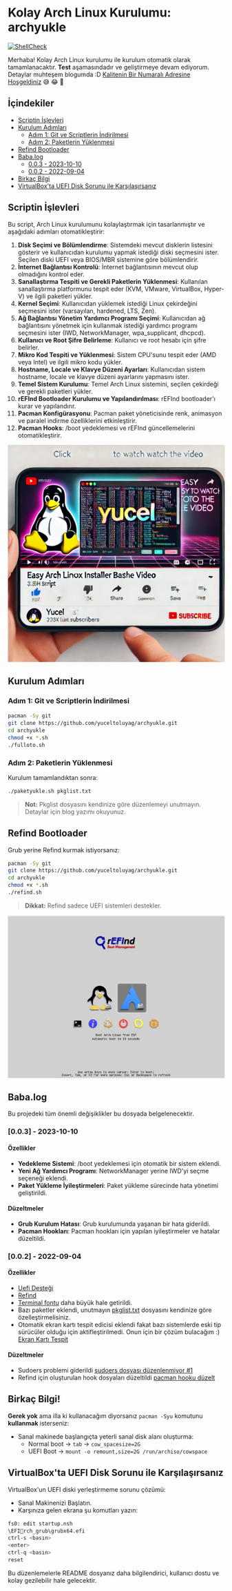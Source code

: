 
# Kolay Arch Linux Kurulumu: **archyukle**

[![ShellCheck](https://github.com/yuceltoluyag/archyukle/actions/workflows/shellcheck.yml/badge.svg)](https://github.com/yuceltoluyag/archyukle/actions/workflows/shellcheck.yml)

Merhaba! Kolay Arch Linux kurulumu ile kurulum otomatik olarak tamamlanacaktır. **Test** aşamasındadır ve geliştirmeye devam ediyorum. Detaylar muhteşem blogumda :D [Kalitenin Bir Numaralı Adresine Hoşgeldiniz](https://yuceltoluyag.github.io/) 😅 😂 🤣

## İçindekiler

- [Scriptin İşlevleri](#scriptin-i̇şlevleri)
- [Kurulum Adımları](#kurulum-adımları)
  - [Adım 1: Git ve Scriptlerin İndirilmesi](#adım-1-git-ve-scriptlerin-i̇ndirilmesi)
  - [Adım 2: Paketlerin Yüklenmesi](#adım-2-paketlerin-yüklenmesi)
- [Refind Bootloader](#refind-bootloader)
- [Baba.log](#babalog)
  - [0.0.3 - 2023-10-10](#003---2023-10-10)
  - [0.0.2 - 2022-09-04](#002---2022-09-04)
- [Birkaç Bilgi](#birkaç-bilgi)
- [VirtualBox'ta UEFI Disk Sorunu ile Karşılaşırsanız](#virtualboxta-uefi-disk-sorunu-ile-karşılaşırsanız)

## Scriptin İşlevleri

Bu script, Arch Linux kurulumunu kolaylaştırmak için tasarlanmıştır ve aşağıdaki adımları otomatikleştirir:

1. **Disk Seçimi ve Bölümlendirme**: Sistemdeki mevcut disklerin listesini gösterir ve kullanıcıdan kurulumu yapmak istediği diski seçmesini ister. Seçilen diski UEFI veya BIOS/MBR sistemine göre bölümlendirir.
2. **İnternet Bağlantısı Kontrolü**: İnternet bağlantısının mevcut olup olmadığını kontrol eder.
3. **Sanallaştırma Tespiti ve Gerekli Paketlerin Yüklenmesi**: Kullanılan sanallaştırma platformunu tespit eder (KVM, VMware, VirtualBox, Hyper-V) ve ilgili paketleri yükler.
4. **Kernel Seçimi**: Kullanıcıdan yüklemek istediği Linux çekirdeğini seçmesini ister (varsayılan, hardened, LTS, Zen).
5. **Ağ Bağlantısı Yönetim Yardımcı Programı Seçimi**: Kullanıcıdan ağ bağlantısını yönetmek için kullanmak istediği yardımcı programı seçmesini ister (IWD, NetworkManager, wpa_supplicant, dhcpcd).
6. **Kullanıcı ve Root Şifre Belirleme**: Kullanıcı ve root hesabı için şifre belirler.
7. **Mikro Kod Tespiti ve Yüklenmesi**: Sistem CPU'sunu tespit eder (AMD veya Intel) ve ilgili mikro kodu yükler.
8. **Hostname, Locale ve Klavye Düzeni Ayarları**: Kullanıcıdan sistem hostname, locale ve klavye düzeni ayarlarını yapmasını ister.
9. **Temel Sistem Kurulumu**: Temel Arch Linux sistemini, seçilen çekirdeği ve gerekli paketleri yükler.
10. **rEFInd Bootloader Kurulumu ve Yapılandırılması**: rEFInd bootloader'ı kurar ve yapılandırır.
11. **Pacman Konfigürasyonu**: Pacman paket yöneticisinde renk, animasyon ve paralel indirme özelliklerini etkinleştirir.
12. **Pacman Hooks**: /boot yedeklemesi ve rEFInd güncellemelerini otomatikleştirir.

[![Click to Watch the Video](https://raw.githubusercontent.com/yuceltoluyag/archyukle/main/youtube.webp)](https://youtu.be/wqs69m9ZDjo "Easy Arch Linux Installer Bash Script")

## Kurulum Adımları

### Adım 1: Git ve Scriptlerin İndirilmesi

```bash
pacman -Sy git
git clone https://github.com/yuceltoluyag/archyukle.git
cd archyukle
chmod +x *.sh
./fulloto.sh
```

### Adım 2: Paketlerin Yüklenmesi

Kurulum tamamlandıktan sonra:

```bash
./paketyukle.sh pkglist.txt
```

> **Not:** Pkglist dosyasını kendinize göre düzenlemeyi unutmayın. Detaylar için blog yazımı okuyunuz.

## Refind Bootloader

Grub yerine Refind kurmak istiyorsanız:

```bash
pacman -Sy git
git clone https://github.com/yuceltoluyag/archyukle.git
cd archyukle
chmod +x *.sh
./refind.sh
```

> **Dikkat:** Refind sadece UEFI sistemleri destekler.

![Refind](refind.png "The rEFInd Boot Manager")

## Baba.log

Bu projedeki tüm önemli değişiklikler bu dosyada belgelenecektir.

### [0.0.3] - 2023-10-10

#### Özellikler

- **Yedekleme Sistemi**: /boot yedeklemesi için otomatik bir sistem eklendi.
- **Yeni Ağ Yardımcı Programı**: NetworkManager yerine IWD'yi seçme seçeneği eklendi.
- **Paket Yükleme İyileştirmeleri**: Paket yükleme sürecinde hata yönetimi geliştirildi.

#### Düzeltmeler

- **Grub Kurulum Hatası**: Grub kurulumunda yaşanan bir hata giderildi.
- **Pacman Hookları**: Pacman hookları için yapılan iyileştirmeler ve hatalar düzeltildi.

### [0.0.2] - 2022-09-04

#### Özellikler

- [Uefi Desteği](https://github.com/yuceltoluyag/archyukle/blob/master/fulloto.sh#L245)
- [Refind](https://github.com/yuceltoluyag/archyukle/blob/master/refind.sh)
- [Terminal fontu](https://github.com/yuceltoluyag/archyukle/blob/master/fulloto.sh#L5) daha büyük hale getirildi.
- Bazı paketler eklendi, unutmayın [pkglist.txt](https://github.com/yuceltoluyag/archyukle/blob/master/pkglist.txt) dosyasını kendinize göre özelleştirmelisiniz.
- Otomatik ekran kartı tespit edicisi eklendi fakat bazı sistemlerde eski tip sürücüler olduğu için aktifleştirilmedi. Onun için bir çözüm bulacağım :) [Ekran Kartı Tespit](https://github.com/yuceltoluyag/archyukle/blob/96db8592d840f0ad4c0cfcc709952602f377f52b/paketyukle.sh#L103)

#### Düzeltmeler

- Sudoers problemi giderildi [sudoers dosyası düzenlenmiyor #1](https://github.com/yuceltoluyag/archyukle/issues/1)
- Refind için oluşturulan hook dosyaları düzeltildi [pacman hooku düzelt](https://github.com/yuceltoluyag/archyukle/issues/4)

## Birkaç Bilgi!

**Gerek yok** ama illa ki kullanacağım diyorsanız `pacman -Syu` komutunu **kullanmak** isterseniz:

- Sanal makinede başlangıçta yeterli sanal disk alanı oluşturma:
  - Normal boot -> `tab` -> `cow_spacesize=2G`
  - UEFI Boot -> `mount -o remount,size=2G /run/archiso/cowspace`

## VirtualBox'ta UEFI Disk Sorunu ile Karşılaşırsanız

VirtualBox'un UEFI diski yerleştirmeme sorunu çözümü:

- Sanal Makinenizi Başlatın.
- Karşınıza gelen ekrana şu komutları yazın:

```bash
fs0: edit startup.nsh
\EFIrch_grub\grubx64.efi
ctrl-s <basın>
<enter>
ctrl-q <basın>
reset
```

Bu düzenlemelerle README dosyanız daha bilgilendirici, kullanıcı dostu ve kolay gezilebilir hale gelecektir.
